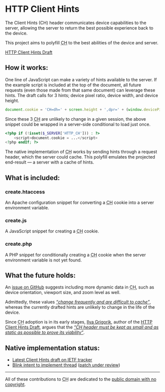 # HTTP Client Hints

The Client Hints (CH) header communicates device capabilities to the server, allowing the server to return the best possible experience back to the device.

This project aims to polyfill <abbr title="Client Hints">CH</abbr> to the best abilities of the device and server.

[HTTP Client Hints Draft](//github.com/igrigorik/http-client-hints)

## How it works:

One line of JavaScript can make a variety of hints available to the server. If the example script is included at the top of the document, all future requests (even those made from that same document) can leverage these hints. The draft calls for 3 hints; device pixel ratio, device width, and device height.

```javascript
document.cookie = 'CH=dh=' + screen.height + ',dpr=' + (window.devicePixelRatio || 1) + ',dw=' + screen.width + ';expires=' + new Date(+new Date+31536000000).toGMTString() + ';path=/';
```

Since these 3 <abbr title="Client Hints">CH</abbr> are unlikely to change in a given session, the above snippet could be wrapped in a server-side conditional to load just once.

```php
<?php if (!isset($_SERVER['HTTP_CH'])) : ?>
	<script>document.cookie = ...</script>
<?php endIf; ?>
```

The native implementation of <abbr title="Client Hints">CH</abbr> works by sending hints through a request header, which the server could cache. This polyfill emulates the projected end-result &mdash; a server with a cache of hints.

## What is included:

### create.htaccess

An Apache configuration snippet for converting a <abbr title="Client Hints">CH</abbr> cookie into a server environment variable.

### create.js

A JavaScript snippet for creating a <abbr title="Client Hints">CH</abbr> cookie.

### create.php

A PHP snippet for conditionally creating a <abbr title="Client Hints">CH</abbr> cookie when the server environment variable is not yet found.

## What the future holds:

An [issue on GitHub](//github.com/igrigorik/http-client-hints/issues/3) suggests including more dynamic data in <abbr title="Client Hints">CH</abbr>, such as device orientation, viewport size, and zoom level as well.

Admittedly, these values [*<q>change frequently and are difficult to cache</q>*](//github.com/igrigorik/http-client-hints/issues/3#issuecomment-14573532), whereas the currently drafted hints are unlikely to change in the life of the device.

Since <abbr title="Client Hints">CH</abbr> adoption is in its early stages, [Ilya Grigorik](//twitter.com/igrigorik), author of the [HTTP Client Hints Draft](//github.com/igrigorik/http-client-hints), argues that the [*<q>CH header must be kept as small and as static as possible to prove its viability</q>*](//github.com/igrigorik/http-client-hints/issues/3#issuecomment-14427978).

## Native implementation status:

* [Latest Client Hints draft on IETF tracker](//tools.ietf.org/html/draft-grigorik-http-client-hints)
* [Blink intent to implement thread](//groups.google.com/a/chromium.org/d/msg/blink-dev/c38s7y6dH-Q/bNFczRZj5MsJ) ([patch under review](//codereview.chromium.org/23654014))

---

All of these contributions to <abbr title="Client Hints">CH</abbr> are dedicated to the [public domain with no copyright](//creativecommons.org/publicdomain/zero/1.0/).